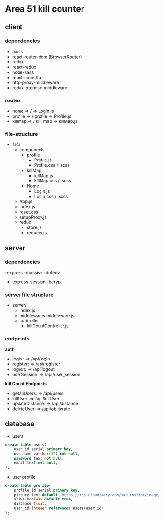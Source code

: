 # Area 51 kill counter


## client

### dependencies
- axios
- react-router-dom (BrowserRouter)
- redux
- react-redux
- node-sass
- react-icons/fa
- http-proxy-middleware
- redux-promise-middleware

### routes
- home => / => Login.js
- profile => / profile => Profile.js
- killmap => / kill_map => killMap.js


### file-structure

- src/
    - components
        - profile
            - Profile.js
            - Profile.css / .scss
        - killMap
            - killMap.js
            - killMap.css / .scss
        - Home
            - Login.js
            - Login.css / .scss
    - App.js
    - index.js
    - reset.css
    - setupProxy.js
    - redux
        - store.js
        - reducer.js
        



## server

### dependencies
-express
-massive
-dotenv
- express-session
-bcrypt

### server file structure

- server/
    - index.js
    - middlewares
        middleware.js
    - controller
        - killCountController.js


### endpoints

**auth**
- login : => /api/login
- register: => /api/register
- logout: => /api/logout
- userSession: => /api/user_session



**kill Count Endpoints**

- getAllUsers: => /api/users
- killUser: => /api/killUser
- updateDistance: => /api/distance
- deleteUser: => /api/obliterate


## database

- users

```sql
create table users(
    user_id serial primary key,
    username varchar(32) not null,
    password text not null,
    email text not null,
);
```

- user profile
```sql
create table profile(
    profile_id serial primary key,
    picture text default 'https://res.cloudinary.com/saturnslist/image/upload/q_auto/v1561159141/kcopfm6ygbyzgdu2mzxb.jpg',
    alive boolean default true,
    distance float,
    user_id integer references users(user_id)
);

```



